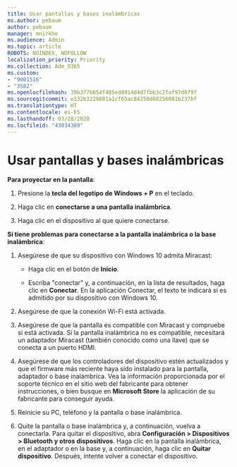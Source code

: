 ```yaml
---
title: Usar pantallas y bases inalámbricas
ms.author: pebaum
author: pebaum
manager: mnirkhe
ms.audience: Admin
ms.topic: article
ROBOTS: NOINDEX, NOFOLLOW
localization_priority: Priority
ms.collection: Adm_O365
ms.custom:
- "9001516"
- "3582"
ms.openlocfilehash: 39b377b654f485ed8914d4d7fbb3c2faf97d079f
ms.sourcegitcommit: e332b3229881a1cf65ac84250d88256081b237bf
ms.translationtype: HT
ms.contentlocale: es-ES
ms.lasthandoff: 03/28/2020
ms.locfileid: "43034389"
---
```

# <a name="use-wireless-displays-or-docks"></a>Usar pantallas y bases inalámbricas

**Para proyectar en la pantalla**:

1. Presione la **tecla del logotipo de Windows + P** en el teclado.

2. Haga clic en **conectarse a una pantalla inalámbrica**.

3. Haga clic en el dispositivo al que quiere conectarse.

**Si tiene problemas para conectarse a la pantalla inalámbrica o la base inalámbrica**:

1. Asegúrese de que su dispositivo con Windows 10 admita Miracast: 

    - Haga clic en el botón de **Inicio**.
    
    - Escriba "conectar" y, a continuación, en la lista de resultados, haga clic en **Conectar**. En la aplicación Conectar, el texto te indicará si es admitido por su dispositivo con Windows 10. 

2. Asegúrese de que la conexión Wi-Fi está activada. 

3. Asegúrese de que la pantalla es compatible con Miracast y compruebe si está activada. Si la pantalla inalámbrica no es compatible, necesitará un adaptador Miracast (también conocido como una llave) que se conecta a un puerto HDMI.

4. Asegúrese de que los controladores del dispositivo estén actualizados y que el firmware más reciente haya sido instalado para la pantalla, adaptador o base inalámbrica. Vea la información proporcionada por el soporte técnico en el sitio web del fabricante para obtener instrucciones, o bien busque en **Microsoft Store** la aplicación de su fabricante para conseguir ayuda.

5. Reinicie su PC, teléfono y la pantalla o base inalámbrica.

6. Quite la pantalla o base inalámbrica y, a continuación, vuelva a conectarla. Para quitar el dispositivo, abra **Configuración > Dispositivos > Bluetooth y otros dispositivos**. Haga clic en la pantalla inalámbrica, en el adaptador o en la base y, a continuación, haga clic en **Quitar dispositivo**. Después, intente volver a conectar el dispositivo.
